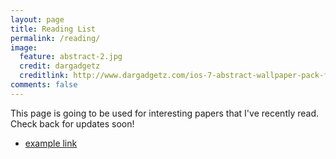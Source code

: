 ```yaml
---
layout: page
title: Reading List
permalink: /reading/
image:
  feature: abstract-2.jpg
  credit: dargadgetz
  creditlink: http://www.dargadgetz.com/ios-7-abstract-wallpaper-pack-for-iphone-5-and-ipod-touch-retina/
comments: false
---
```


This page is going to be used for interesting papers that I've recently read.  Check back for updates soon!


* [example link](https://github.com/mjenior)

